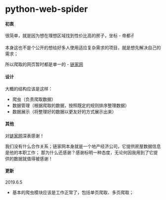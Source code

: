 # python-web-spider

#### 初衷
很简单，就是因为想在理想区域找到性价比高的房子，坐标 - 帝都✌️

本身这也不是个公开的想给好多人使用适应复杂需求的项目，就是想先解决自己的需求；

所以爬取的网页暂时都是单一的 - [链家网](https://bj.lianjia.com/)

#### 设计
大概的结构应该是这样：
- 爬虫（负责爬取数据）
- 数据管理（根据爬取的数据，按照既定的规则排序整理数据）
- 数据展示（将整理好的数据以更友好的方式展示出来）

#### 其他
对[链家网](https://bj.lianjia.com/)深表感谢！

我们没有什么合作关系；链家网本身就是一个地产经济公司，它提供房屋数据信息是他的本职工作；
那为什么还感谢？感谢标明一种态度，无论何因我用到了它提供的数据就值得被感谢！


#### 更新
2019.6.5
- 基本的爬虫模块应该是工作正常了，包括单页爬取、多页爬取；